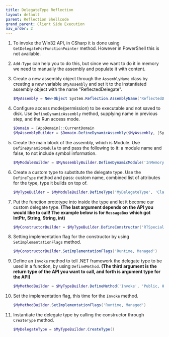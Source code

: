 ```yaml
---
title: DelegateType Reflection
layout: default
parent: Reflection Shellcode
grand_parent: Client Side Execution
nav_order: 2
---
```


1. To invoke the Win32 API, in CSharp it is done using `GetDelegateForFunctionPointer` method. However in PowerShell this is not available.
2. `Add-Type` can help you to do this, but since we want to do it in memory we need to manually the assembly and populate it with content.
3. Create a new assembly object through the `AssemblyName` class by creating a new variable `$MyAssembly` and set it to the instantiated assembly object with the name "ReflectedDelegate".

   ```powershell
   $MyAssembly = New-Object System.Reflection.AssemblyName('ReflectedDelegate')
   ```
    
4. Configure access mode(permission) to be executable and not saved to disk. Use `DefineDynamicAssembly` method, supplying name in previous step, and the Run access mode.

    ```powershell
    $Domain = [AppDomain]::CurrentDomain
    $MyAssemblyBuilder = $Domain.DefineDynamicAssembly($MyAssembly, [System.Reflection.Emit.AssemblyBuilderAccess]::Run)
    ```

5. Create the main block of the assembly, which is Module. Use `DefineDynamicModule` to and pass the following to it: a module name and false, to not include symbol information.

    ```powershell
    $MyModuleBuilder = $MyAssemblyBuilder.DefineDynamicModule('InMemoryModule', $false)
    ```

6. Create a custom type to substitute the delegate type. Use the `DefineType` method and pass: custom name, combined list of attributes for the type, type it builds on top of.

    ```powershell
    $MyTypeBuilder = $MyModuleBuilder.DefineType('MyDelegateType', 'Class, Public, Sealed, AnsiClass, AutoClass', [System.MulticastDelegate])
    ```

7. Put the function prototype into inside the type and let it become our custom delegate type. **(The last argument depends on the API you would like to call! The example below is for `MessageBox` which got IntPtr, String, String, int)**

    ```powershell
    $MyConstructorBuilder = $MyTypeBuilder.DefineConstructor('RTSpecialName, HideBySig, Public', [System.Reflection.CallingConventions]::Standard, @([IntPtr], [String], [String], [int]))
    ```

8. Setting implementation flag for the constructor by using `SetImplementationFlags` method.

    ```powershell
    $MyConstructorBuilder.SetImplementationFlags('Runtime, Managed')
    ```

9. Define an `Invoke` method to tell .NET framework the delegate type to be used in a function, by using `DefineMethod`. **(The third argument is the return type of the API you want to call, and forth is argument type for the API)**

    ```powershell
    $MyMethodBuilder = $MyTypeBuilder.DefineMethod('Invoke', 'Public, HideBySig, NewSlot, Virtual', [int], @([IntPtr], [String], [String], [int]))
    ```

10. Set the implementation flag, this time for the `Invoke` method.

    ```powershell
    $MyMethodBuilder.SetImplementationFlags('Runtime, Managed')
    ```

11. Instantiate the delegate type by calling the constructor through `CreateType` method.

    ```powershell
    $MyDelegateType = $MyTypeBuilder.CreateType()
    ```
